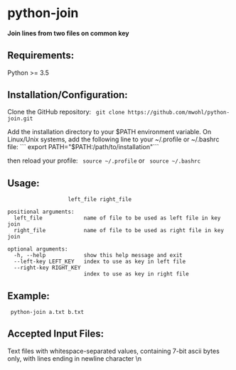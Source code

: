 # python-join
#### Join lines from two files on common key

## Requirements:
Python >= 3.5

## Installation/Configuration:
Clone the GitHub repository:
``` git clone https://github.com/mwohl/python-join.git```

Add the installation directory to your $PATH environment variable.  On Linux/Unix systems, add the following line to your ~/.profile or ~/.bashrc file:
``` export PATH="$PATH:/path/to/installation"```

then reload your profile:
``` source ~/.profile```
or
``` source ~/.bashrc```

## Usage:
``` usage: python-join [-h] [--left-key LEFT_KEY] [--right-key RIGHT_KEY]
                   left_file right_file

positional arguments:
  left_file             name of file to be used as left file in key join
  right_file            name of file to be used as right file in key join

optional arguments:
  -h, --help            show this help message and exit
  --left-key LEFT_KEY   index to use as key in left file
  --right-key RIGHT_KEY
                        index to use as key in right file
```

## Example:
``` python-join a.txt b.txt```

## Accepted Input Files:
Text files with whitespace-separated values, containing 7-bit ascii bytes only, with lines ending in newline character \n

